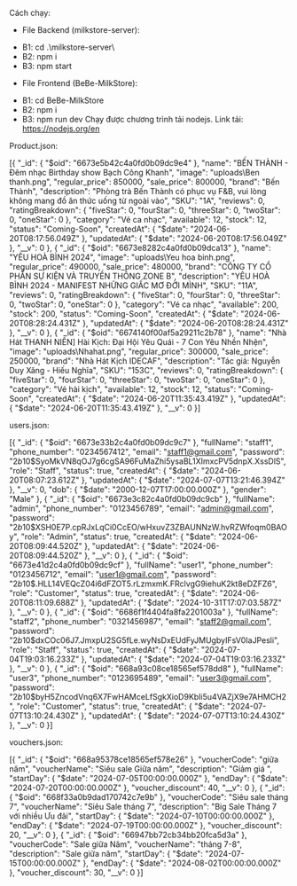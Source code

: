 Cách chạy:

- File Backend (milkstore-server):
+ B1: cd .\milkstore-server\
+ B2: npm i
+ B3: npm start
  
- File Frontend (BeBe-MilkStore):
+ B1: cd BeBe-MilkStore
+ B2: npm i
+ B3: npm run dev
Chạy được chương trình tải nodejs. Link tải: https://nodejs.org/en

Product.json:

[{
  "_id": {
    "$oid": "6673e5b42c4a0fd0b09dc9e4"
  },
  "name": "BẾN THÀNH - Đêm nhạc Birthday show Bạch Công Khanh",
  "image": "uploads\\Ben thanh.png",
  "regular_price": 850000,
  "sale_price": 800000,
  "brand": "Bến Thành",
  "description": "Phòng trà Bến Thành có phục vụ F&B, vui lòng không mang đồ ăn thức uống từ ngoài vào",
  "SKU": "1A",
  "reviews": 0,
  "ratingBreakdown": {
    "fiveStar": 0,
    "fourStar": 0,
    "threeStar": 0,
    "twoStar": 0,
    "oneStar": 0
  },
  "category": "Vé ca nhạc",
  "available": 12,
  "stock": 12,
  "status": "Coming-Soon",
  "createdAt": {
    "$date": "2024-06-20T08:17:56.049Z"
  },
  "updatedAt": {
    "$date": "2024-06-20T08:17:56.049Z"
  },
  "__v": 0
},
{
  "_id": {
    "$oid": "6673e8282c4a0fd0b09dca13"
  },
  "name": "YÊU HOÀ BÌNH 2024",
  "image": "uploads\\Yeu hoa binh.png",
  "regular_price": 490000,
  "sale_price": 480000,
  "brand": "CÔNG TY CỔ PHẦN SỰ KIỆN VÀ TRUYỀN THÔNG ZONE B",
  "description": "YÊU HOÀ BÌNH 2024 - MANIFEST NHỮNG GIẤC MƠ ĐỜI MÌNH",
  "SKU": "11A",
  "reviews": 0,
  "ratingBreakdown": {
    "fiveStar": 0,
    "fourStar": 0,
    "threeStar": 0,
    "twoStar": 0,
    "oneStar": 0
  },
  "category": "Vé ca nhạc",
  "available": 200,
  "stock": 200,
  "status": "Coming-Soon",
  "createdAt": {
    "$date": "2024-06-20T08:28:24.431Z"
  },
  "updatedAt": {
    "$date": "2024-06-20T08:28:24.431Z"
  },
  "__v": 0
},
{
  "_id": {
    "$oid": "6674140f00af5a29211c2b78"
  },
  "name": "Nhà Hát THANH NIÊN] Hài Kịch: Đại Hội Yêu Quái - 7 Con Yêu Nhền Nhện",
  "image": "uploads\\Nhahat.png",
  "regular_price": 300000,
  "sale_price": 250000,
  "brand": "Nhà Hát Kịch IDECAF",
  "description": "Tác giả: Nguyễn Duy Xăng - Hiếu Nghĩa",
  "SKU": "153C",
  "reviews": 0,
  "ratingBreakdown": {
    "fiveStar": 0,
    "fourStar": 0,
    "threeStar": 0,
    "twoStar": 0,
    "oneStar": 0
  },
  "category": "Vé hài kịch",
  "available": 12,
  "stock": 12,
  "status": "Coming-Soon",
  "createdAt": {
    "$date": "2024-06-20T11:35:43.419Z"
  },
  "updatedAt": {
    "$date": "2024-06-20T11:35:43.419Z"
  },
  "__v": 0
}]

users.json:

[{
  "_id": {
    "$oid": "6673e33b2c4a0fd0b09dc9c7"
  },
  "fullName": "staff1",
  "phone_number": "0234567412",
  "email": "staff1@gmail.com",
  "password": "$2b$10$SyoMkVN8qOJ7g6cgSA96FuMaZhi5ysaBL1XImxcPV5dnpX.XssDlS",
  "role": "Staff",
  "status": true,
  "createdAt": {
    "$date": "2024-06-20T08:07:23.612Z"
  },
  "updatedAt": {
    "$date": "2024-07-07T13:21:46.394Z"
  },
  "__v": 0,
  "dob": {
    "$date": "2000-12-07T17:00:00.000Z"
  },
  "gender": "Male"
},
{
  "_id": {
    "$oid": "6673e3c82c4a0fd0b09dc9cb"
  },
  "fullName": "admin",
  "phone_number": "0123456789",
  "email": "admin@gmail.com",
  "password": "$2b$10$XSH0E7P.cpRJxLqCi0CcEO/wHxuvZ3ZBAUNNzW.hvRZWfoqm0BAOy",
  "role": "Admin",
  "status": true,
  "createdAt": {
    "$date": "2024-06-20T08:09:44.520Z"
  },
  "updatedAt": {
    "$date": "2024-06-20T08:09:44.520Z"
  },
  "__v": 0
},
{
  "_id": {
    "$oid": "6673e41d2c4a0fd0b09dc9cf"
  },
  "fullName": "user1",
  "phone_number": "0123456712",
  "email": "user1@gmail.com",
  "password": "$2b$10$.HLL14VEQcZ04i6dFZOT5.rLzmxmK.FRclvgG9iehuK2kt8eDZFZ6",
  "role": "Customer",
  "status": true,
  "createdAt": {
    "$date": "2024-06-20T08:11:09.688Z"
  },
  "updatedAt": {
    "$date": "2024-10-31T17:07:03.587Z"
  },
  "__v": 0
},
{
  "_id": {
    "$oid": "6686f1f4404fa8fa2201003a"
  },
  "fullName": "staff2",
  "phone_number": "0321456987",
  "email": "staff2@gmail.com",
  "password": "$2b$10$dxCOc06J7.JmxpU2SG5fLe.wyNsDxEUdFyJMUgbyIFsV0IaJPesli",
  "role": "Staff",
  "status": true,
  "createdAt": {
    "$date": "2024-07-04T19:03:16.233Z"
  },
  "updatedAt": {
    "$date": "2024-07-04T19:03:16.233Z"
  },
  "__v": 0
},
{
  "_id": {
    "$oid": "668a93c08ce18565ef578dd8"
  },
  "fullName": "user3",
  "phone_number": "0123695489",
  "email": "user3@gmail.com",
  "password": "$2b$10$byH5ZncodVnq6X7FwHAMceLfSgkXioD9KbIi5u4VAZjX9e7AHMCH2",
  "role": "Customer",
  "status": true,
  "createdAt": {
    "$date": "2024-07-07T13:10:24.430Z"
  },
  "updatedAt": {
    "$date": "2024-07-07T13:10:24.430Z"
  },
  "__v": 0
}]

vouchers.json:

[{
  "_id": {
    "$oid": "668a95378ce18565ef578e26"
  },
  "voucherCode": "giữa năm",
  "voucherName": "Siêu sale Giữa năm",
  "description": "Giảm giá ",
  "startDay": {
    "$date": "2024-07-05T00:00:00.000Z"
  },
  "endDay": {
    "$date": "2024-07-20T00:00:00.000Z"
  },
  "voucher_discount": 40,
  "__v": 0
},
{
  "_id": {
    "$oid": "668f33a0b9dad170742c7e9b"
  },
  "voucherCode": "Siêu sale tháng 7",
  "voucherName": "Siêu Sale tháng 7",
  "description": "Big Sale Tháng 7 với nhiều Ưu đãi",
  "startDay": {
    "$date": "2024-07-10T00:00:00.000Z"
  },
  "endDay": {
    "$date": "2024-07-19T00:00:00.000Z"
  },
  "voucher_discount": 20,
  "__v": 0
},
{
  "_id": {
    "$oid": "66947bb72cb34bb20fca5d3a"
  },
  "voucherCode": "Sale giữa Năm",
  "voucherName": "tháng 7-8",
  "description": "Sale giữa năm",
  "startDay": {
    "$date": "2024-07-15T00:00:00.000Z"
  },
  "endDay": {
    "$date": "2024-08-02T00:00:00.000Z"
  },
  "voucher_discount": 30,
  "__v": 0
}]
